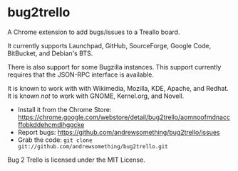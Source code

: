 bug2trello
==========

A Chrome extension to add bugs/issues to a Treallo board.

It currently supports Launchpad, GitHub, SourceForge, Google Code, BitBucket, and Debian's BTS.

There is also support for some Bugzilla instances. This support currently requires that the JSON-RPC interface is available.

It is known to work with with Wikimedia, Mozilla, KDE, Apache, and Redhat.
It is known *not* to work with GNOME, Kernel.org, and Novell.

- Install it from the Chrome Store: https://chrome.google.com/webstore/detail/bug2trello/aomnoofmdnaccffobkddehcmdihggcke
- Report bugs: https://github.com/andrewsomething/bug2trello/issues
- Grab the code: `git clone git://github.com/andrewsomething/bug2trello.git`

Bug 2 Trello is licensed under the MIT License.
